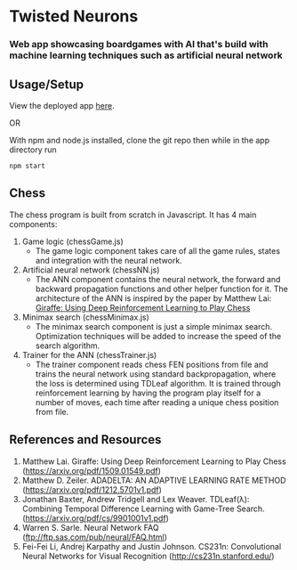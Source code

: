 # Twisted Neurons

### Web app showcasing boardgames with AI that's build with machine learning techniques such as artificial neural network

## Usage/Setup

View the deployed app [here](https://twisted-neurons-heroku.herokuapp.com).

OR

With npm and node.js installed, clone the git repo then while in the app directory run

```
npm start
```

## Chess

The chess program is built from scratch in Javascript. It has 4 main components:

1. Game logic (chessGame.js)
	* The game logic component takes care of all the game rules, states and integration with the neural network.
2. Artificial neural network (chessNN.js)
	* The ANN component contains the neural network, the forward and backward propagation functions and other helper function for it. The architecture of the ANN is inspired by the paper by Matthew Lai: [Giraffe: Using Deep Reinforcement Learning to Play Chess](https://arxiv.org/pdf/1509.01549.pdf)
3. Minimax search (chessMinimax.js)
	* The minimax search component is just a simple minimax search. Optimization techniques will be added to increase the speed of the search algorithm.
4. Trainer for the ANN (chessTrainer.js)
	* The trainer component reads chess FEN positions from file and trains the neural network using standard backpropagation, where the loss is determined using TDLeaf algorithm. It is trained through reinforcement learning by having the program play itself for a number of moves, each time after reading a unique chess position from file.

## References and Resources

1. Matthew Lai. Giraffe: Using Deep Reinforcement Learning to Play Chess (https://arxiv.org/pdf/1509.01549.pdf)
2. Matthew D. Zeiler.  ADADELTA: AN ADAPTIVE LEARNING RATE METHOD (https://arxiv.org/pdf/1212.5701v1.pdf)
3. Jonathan Baxter, Andrew Tridgell and Lex Weaver. TDLeaf(λ): Combining Temporal Difference Learning with Game-Tree Search. (https://arxiv.org/pdf/cs/9901001v1.pdf)
4. Warren S. Sarle. Neural Network FAQ (ftp://ftp.sas.com/pub/neural/FAQ.html)
5. Fei-Fei Li, Andrej Karpathy and Justin Johnson. CS231n: Convolutional Neural Networks for Visual Recognition (http://cs231n.stanford.edu/)
